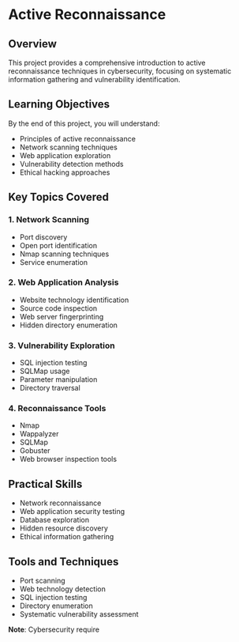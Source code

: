 # Active Reconnaissance

## Overview
This project provides a comprehensive introduction to active reconnaissance techniques in cybersecurity, focusing on systematic information gathering and vulnerability identification.

## Learning Objectives
By the end of this project, you will understand:
- Principles of active reconnaissance
- Network scanning techniques
- Web application exploration
- Vulnerability detection methods
- Ethical hacking approaches

## Key Topics Covered

### 1. Network Scanning
- Port discovery
- Open port identification
- Nmap scanning techniques
- Service enumeration

### 2. Web Application Analysis
- Website technology identification
- Source code inspection
- Web server fingerprinting
- Hidden directory enumeration

### 3. Vulnerability Exploration
- SQL injection testing
- SQLMap usage
- Parameter manipulation
- Directory traversal

### 4. Reconnaissance Tools
- Nmap
- Wappalyzer
- SQLMap
- Gobuster
- Web browser inspection tools

## Practical Skills
- Network reconnaissance
- Web application security testing
- Database exploration
- Hidden resource discovery
- Ethical information gathering

## Tools and Techniques
- Port scanning
- Web technology detection
- SQL injection testing
- Directory enumeration
- Systematic vulnerability assessment


**Note**: Cybersecurity require
